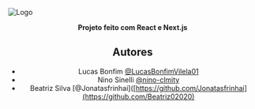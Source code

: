 ![Logo]([https://github.com/Underkyu/Criatil_2.0/blob/391995f5c6b6c3295acc67f50d77f9a43cc9129e/VERS%C3%83O_HTML/imagens/Logo/criatillogo.png](https://raw.githubusercontent.com/LucasBonfimVilela01/Tracsy/d9bc203d7708b068b110095b13987df7c85f6db2/tracsy/public/logo-no-background%20(2).svg))
<center><b>Projeto feito com React e Next.js</b>

## Autores

- Lucas Bonfim [@LucasBonfimVilela01](https://github.com/LucasBonfimVilela01)
- Nino Sinelli [@nino-clmity](https://github.com/nino-clmity)
- Beatriz Silva [@Jonatasfrinhai]([https://github.com/Jonatasfrinhai](https://github.com/Beatriz02020)
